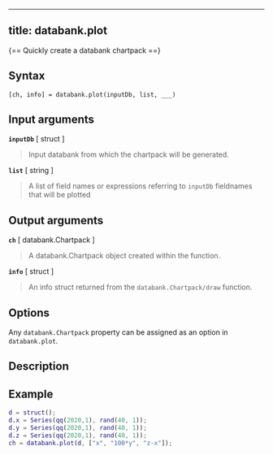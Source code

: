 
---
title: databank.plot
---

{== Quickly create a databank chartpack ==}


## Syntax

    [ch, info] = databank.plot(inputDb, list, ___)


## Input arguments 

__`inputDb`__ [ struct ]
> 
> Input databank from which the chartpack will be generated.
> 

__`list`__ [ string ]
> 
> A list of field names or expressions referring to `inputDb` fieldnames
> that will be plotted
> 

## Output arguments

__`ch`__ [ databank.Chartpack ]
> 
> A databank.Chartpack object created within the function.
> 

__`info`__ [ struct ]
> 
> An info struct returned from the `databank.Chartpack/draw` function.
> 

## Options

Any `databank.Chartpack` property can be assigned as an option in
`databank.plot`.


## Description


## Example

```matlab
d = struct();
d.x = Series(qq(2020,1), rand(40, 1));
d.y = Series(qq(2020,1), rand(40, 1));
d.z = Series(qq(2020,1), rand(40, 1));
ch = databank.plot(d, ["x", "100*y", "z-x"]);
```

